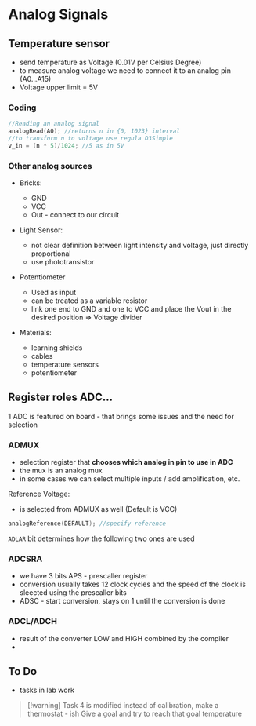# Analog Signals

## Temperature sensor
- send temperature as Voltage (0.01V per Celsius Degree)
- to measure analog voltage we need to connect it to an analog pin (A0...A15)
- Voltage upper limit = 5V

### Coding

```c
//Reading an analog signal
analogRead(A0); //returns n in {0, 1023} interval
//to transform n to voltage use regula D3Simple
v_in = (n * 5)/1024; //5 as in 5V
```

### Other analog sources
- Bricks:
	- GND
	- VCC
	- Out - connect to our circuit
- Light Sensor:
	- not clear definition between light intensity and voltage, just directly proportional
	- use phototransistor
- Potentiometer
	- Used as input
	- can be treated as a variable resistor
	- link one end to GND and one to VCC and place the Vout in the desired position => Voltage divider

- Materials:
	- learning shields
	- cables
	- temperature sensors
	- potentiometer

## Register roles ADC...

1 ADC is featured on board - that brings some issues and the need for selection

### ADMUX
- selection register that **chooses which analog in pin to use in ADC**
- the mux is an analog mux
- in some cases we can select multiple inputs / add amplification, etc.

Reference Voltage:
- is selected from ADMUX as well (Default is VCC)
```c
analogReference(DEFAULT); //specify reference
```

`ADLAR` bit determines how the following two ones are used

### ADCSRA
- we have 3 bits APS - prescaller register
- conversion usually takes 12 clock cycles and the speed of the clock is sleected using the prescaller bits
- ADSC - start conversion, stays on 1 until the conversion is done

### ADCL/ADCH
- result of the converter LOW and HIGH combined by the compiler
- 

## To Do
- tasks in lab work
> [!warning] Task 4 is modified
> instead of calibration, make a thermostat - ish
> Give a goal and try to reach that goal temperature